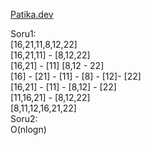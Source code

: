 [Patika.dev](https://www.patika.dev/tr)  

Soru1:  
[16,21,11,8,12,22]  
[16,21,11]    -  [8,12,22]  
[16,21] - [11]        [8,12 - 22]  
[16] - [21] - [11] - [8] - [12]- [22]  
[16,21] - [11] -  [8,12] - [22]  
[11,16,21] - [8,12,22]  
[8,11,12,16,21,22]  
Soru2:  
O(nlogn)  
